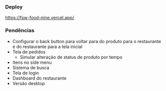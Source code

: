 ### Deploy
https://fsw-food-nine.vercel.app/

### Pendências
- Configurar o back button para voltar para do produto para o restaurante e do restaurante para a tela inicial
- Tela de pedidos
  - Simular alteração de status de produto por tempo
- Itens no side menu
- Sistema de busca
- Tela de login
- Dashboard do restaurante
- Versão desktop